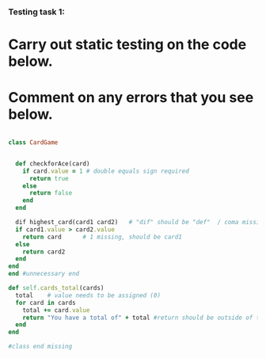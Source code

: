 ### Testing task 1:

# Carry out static testing on the code below.
# Comment on any errors that you see below.
```ruby

class CardGame


  def checkforAce(card)
    if card.value = 1 # double equals sign required
      return true
    else
      return false
    end
  end

  dif highest_card(card1 card2)   # "dif" should be "def"  / coma missing between arguments
  if card1.value > card2.value
    return card      # 1 missing, should be card1
  else
    return card2
  end
end
end #unnecessary end

def self.cards_total(cards)
  total    # value needs to be assigned (0)
  for card in cards
    total += card.value
    return "You have a total of" + total #return should be outside of the for loop and interpolation should be used 
  end
end

#class end missing
```
